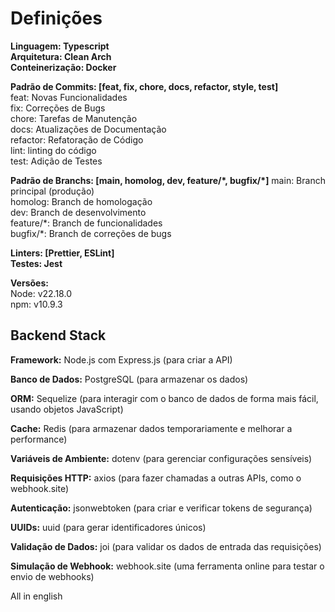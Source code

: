 # Definições

**Linguagem: Typescript**\
**Arquitetura: Clean Arch**\
**Conteinerização: Docker**

**Padrão de Commits: [feat, fix, chore, docs, refactor, style, test]**\
feat: Novas Funcionalidades\
fix: Correções de Bugs\
chore: Tarefas de Manutenção\
docs: Atualizações de Documentação\
refactor: Refatoração de Código\
lint: linting do código\
test: Adição de Testes

**Padrão de Branchs: [main, homolog, dev, feature/\*, bugfix/\*]**
main: Branch principal (produção)\
homolog: Branch de homologação\
dev: Branch de desenvolvimento\
feature/\*: Branch de funcionalidades\
bugfix/\*: Branch de correções de bugs

**Linters: [Prettier, ESLint]**\
**Testes: Jest**

**Versões:**\
Node: v22.18.0\
npm: v10.9.3

## Backend Stack

**Framework:** Node.js com Express.js (para criar a API)

**Banco de Dados:** PostgreSQL (para armazenar os dados)

**ORM:** Sequelize (para interagir com o banco de dados de forma mais fácil, usando objetos JavaScript)

**Cache:** Redis (para armazenar dados temporariamente e melhorar a performance)

**Variáveis de Ambiente:** dotenv (para gerenciar configurações sensíveis)

**Requisições HTTP:** axios (para fazer chamadas a outras APIs, como o webhook.site)

**Autenticação:** jsonwebtoken (para criar e verificar tokens de segurança)

**UUIDs:** uuid (para gerar identificadores únicos)

**Validação de Dados:** joi (para validar os dados de entrada das requisições)

**Simulação de Webhook:** webhook.site (uma ferramenta online para testar o envio de webhooks)

All in english
